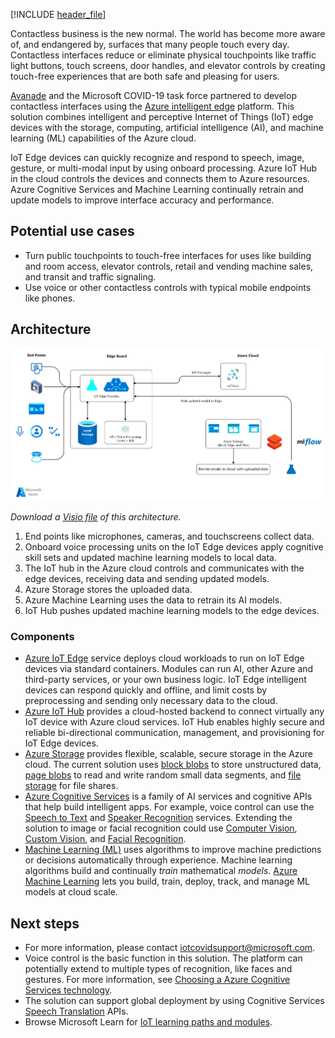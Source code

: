 [!INCLUDE [header_file](../../../includes/sol-idea-header.md)]

Contactless business is the new normal. The world has become more aware of, and endangered by, surfaces that many people touch every day. Contactless interfaces reduce or eliminate physical touchpoints like traffic light buttons, touch screens, door handles, and elevator controls by creating touch-free experiences that are both safe and pleasing for users.

[Avanade](https://www.avanade.com) and the Microsoft COVID-19 task force partnered to develop contactless interfaces using the [Azure intelligent edge](https://azure.microsoft.com/overview/future-of-cloud) platform. This solution combines intelligent and perceptive Internet of Things (IoT) edge devices with the storage, computing, artificial intelligence (AI), and machine learning (ML) capabilities of the Azure cloud.

IoT Edge devices can quickly recognize and respond to speech, image, gesture, or multi-modal input by using onboard processing. Azure IoT Hub in the cloud controls the devices and connects them to Azure resources. Azure Cognitive Services and Machine Learning continually retrain and update models to improve interface accuracy and performance.

## Potential use cases

- Turn public touchpoints to touch-free interfaces for uses like building and room access, elevator controls, retail and vending machine sales, and transit and traffic signaling.
- Use voice or other contactless controls with typical mobile endpoints like phones.

## Architecture

![Architecture diagram: Contactless interfaces and other IoT edge devices used as part of an Azure intelligent cloud solution.](../media/avanade-contactless-interface-iot-edge-new.png)

*Download a [Visio file](https://arch-center.azureedge.net/avanade-contactless-interface-iot-edge.vsdx) of this architecture.*

1. End points like microphones, cameras, and touchscreens collect data.
1. Onboard voice processing units on the IoT Edge devices apply cognitive skill sets and updated machine learning models to local data.
1. The IoT hub in the Azure cloud controls and communicates with the edge devices, receiving data and sending updated models.
1. Azure Storage stores the uploaded data.
1. Azure Machine Learning uses the data to retrain its AI models.
1. IoT Hub pushes updated machine learning models to the edge devices.

### Components

- [Azure IoT Edge](https://azure.microsoft.com/services/iot-edge) service deploys cloud workloads to run on IoT Edge devices via standard containers. Modules can run AI, other Azure and third-party services, or your own business logic. IoT Edge intelligent devices can respond quickly and offline, and limit costs by preprocessing and sending only necessary data to the cloud.
- [Azure IoT Hub](https://azure.microsoft.com/services/iot-hub) provides a cloud-hosted backend to connect virtually any IoT device with Azure cloud services. IoT Hub enables highly secure and reliable bi-directional communication, management, and provisioning for IoT Edge devices.
- [Azure Storage](https://azure.microsoft.com/services/storage) provides flexible, scalable, secure storage in the Azure cloud. The current solution uses [block blobs](https://azure.microsoft.com/pricing/details/storage/blobs) to store unstructured data, [page blobs](https://azure.microsoft.com/pricing/details/storage/page-blobs) to read and write random small data segments, and [file storage](https://azure.microsoft.com/pricing/details/storage/files) for file shares.
- [Azure Cognitive Services](https://azure.microsoft.com/services/cognitive-services) is a family of AI services and cognitive APIs that help build intelligent apps. For example, voice control can use the [Speech to Text](https://azure.microsoft.com/services/cognitive-services/speech-to-text) and [Speaker Recognition](https://azure.microsoft.com/services/cognitive-services/speaker-recognition) services. Extending the solution to image or facial recognition could use [Computer Vision](https://azure.microsoft.com/services/cognitive-services/computer-vision), [Custom Vision](https://azure.microsoft.com/services/cognitive-services/custom-vision-service), and [Facial Recognition](https://azure.microsoft.com/services/cognitive-services/face).
- [Machine Learning (ML)](https://wikipedia.org/wiki/Machine_learning) uses algorithms to improve machine predictions or decisions automatically through experience. Machine learning algorithms build and continually *train* mathematical *models*. [Azure Machine Learning](https://azure.microsoft.com/services/machine-learning) lets you build, train, deploy, track, and manage ML models at cloud scale.

## Next steps

- For more information, please contact [iotcovidsupport@microsoft.com](mailto:iotcovidsupport@microsoft.com).
- Voice control is the basic function in this solution. The platform can potentially extend to multiple types of recognition, like faces and gestures. For more information, see [Choosing a Azure Cognitive Services technology](../../data-guide/technology-choices/cognitive-services.md).
- The solution can support global deployment by using Cognitive Services [Speech Translation](https://azure.microsoft.com/services/cognitive-services/speech-translation) APIs.
- Browse Microsoft Learn for [IoT learning paths and modules](/learn/browse/?products=azure&term=iot).

